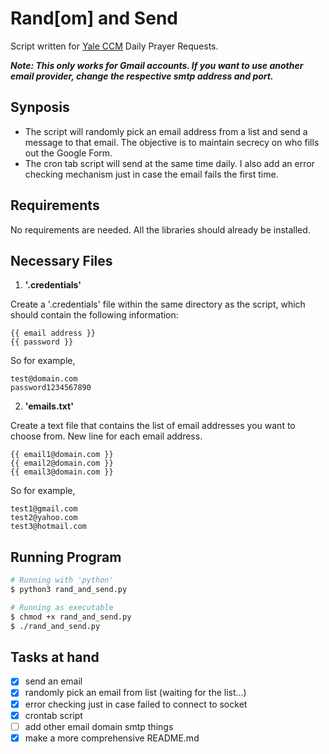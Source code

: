 # Rand[om] and Send 
Script written for [Yale CCM](https://www.yaleccm.org/) Daily Prayer Requests.

***Note: This only works for Gmail accounts. If you want to use another email provider, change the respective smtp address and port.***


## Synposis
- The script will randomly pick an email address from a list and send a message to that email. The objective is to maintain secrecy on who fills out the Google Form. 
- The cron tab script will send at the same time daily. I also add an error checking mechanism just in case the email fails the first time. 

## Requirements
No requirements are needed. All the libraries should already be installed. 

## Necessary Files
1. **'.credentials'**

Create a '.credentials' file within the same directory as the script, which should contain the following information:
```
{{ email address }} 
{{ password }}
```
So for example, 
```
test@domain.com
password1234567890
```
2. **'emails.txt'**

Create a text file that contains the list of email addresses you want to choose from. New line for each email address.
```
{{ email1@domain.com }}
{{ email2@domain.com }}
{{ email3@domain.com }}
```
So for example, 
```
test1@gmail.com
test2@yahoo.com
test3@hotmail.com
```

## Running Program
```bash
# Running with 'python'
$ python3 rand_and_send.py

# Running as executable
$ chmod +x rand_and_send.py
$ ./rand_and_send.py
```

## Tasks at hand
- [x] send an email
- [x] randomly pick an email from list (waiting for the list...)
- [x] error checking just in case failed to connect to socket 
- [x] crontab script
- [ ] add other email domain smtp things
- [x] make a more comprehensive README.md
